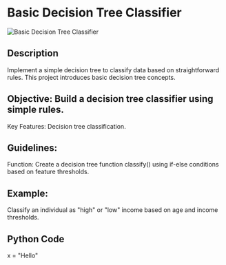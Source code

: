 # Basic Decision Tree Classifier

![Basic Decision Tree Classifier](https://github.com/anaccashian/PyClub/blob/main/Images/Classifier.webp)

## Description
Implement a simple decision tree to classify data based on straightforward rules. This project introduces basic decision tree concepts.

## Objective: Build a decision tree classifier using simple rules.
Key Features: Decision tree classification.

##  Guidelines:
Function: Create a decision tree function classify() using if-else conditions based on feature thresholds.

## Example: 
Classify an individual as "high" or "low" income based on age and income thresholds.

## Python Code
x = "Hello"
